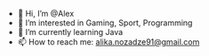- 👋 Hi, I’m @Alex
- 👀 I’m interested in Gaming, Sport, Programming
- 🌱 I’m currently learning Java
- 📫 How to reach me: alika.nozadze91@gmail.com

<!---
chestnutbrained/chestnutbrained is a ✨ special ✨ repository because its `README.md` (this file) appears on your GitHub profile.
You can click the Preview link to take a look at your changes.
--->
